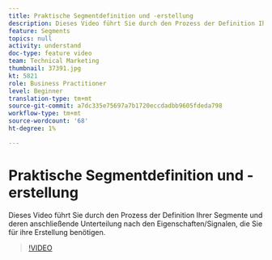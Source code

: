 ```yaml
---
title: Praktische Segmentdefinition und -erstellung
description: Dieses Video führt Sie durch den Prozess der Definition Ihrer Segmente und deren anschließende Unterteilung nach den Eigenschaften/Signalen, die Sie für ihre Erstellung benötigen.
feature: Segments
topics: null
activity: understand
doc-type: feature video
team: Technical Marketing
thumbnail: 37391.jpg
kt: 5821
role: Business Practitioner
level: Beginner
translation-type: tm+mt
source-git-commit: a7dc335e75697a7b1720eccdadbb9605fdeda798
workflow-type: tm+mt
source-wordcount: '68'
ht-degree: 1%

---
```



# Praktische Segmentdefinition und -erstellung

Dieses Video führt Sie durch den Prozess der Definition Ihrer Segmente und deren anschließende Unterteilung nach den Eigenschaften/Signalen, die Sie für ihre Erstellung benötigen.

>[!VIDEO](https://video.tv.adobe.com/v/37391/?quality=12&learn=on)
